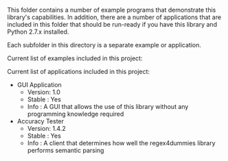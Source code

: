This folder contains a number of example programs that demonstrate this library's capabilities. In addition, there are a number of applications that are included in this folder that should be run-ready if you have this library and Python 2.7.x installed.

Each subfolder in this directory is a separate example or application.

Current list of examples included in this project:


Current list of applications included in this project:
- GUI Application
  - Version: 1.0
  - Stable : Yes
  - Info   : A GUI that allows the use of this library without any programming knowledge required
- Accuracy Tester
  - Version: 1.4.2
  - Stable : Yes
  - Info   : A client that determines how well the regex4dummies library performs semantic parsing
